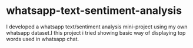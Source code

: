 # whatsapp-text-sentiment-analysis
I developed a whatsapp text/sentiment analysis mini-project using my own whatsapp dataset.I this project i tried showing basic way of displaying top words used in whatsapp chat.
